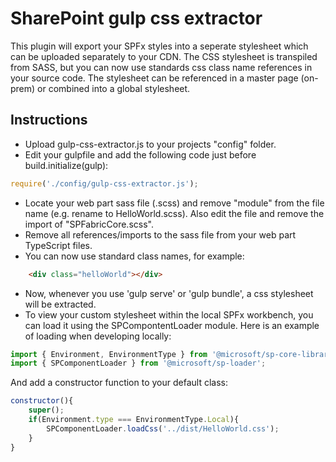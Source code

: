 # SharePoint gulp css extractor

This plugin will export your SPFx styles into a seperate stylesheet which can be uploaded separately to your CDN. The CSS stylesheet is transpiled from SASS, but you can now use standards css class name references in your source code. The stylesheet can be referenced in a master page (on-prem) or combined into a global stylesheet.

## Instructions

- Upload gulp-css-extractor.js to your projects "config" folder.
- Edit your gulpfile and add the following code just before build.initialize(gulp):
```javascript
require('./config/gulp-css-extractor.js');
```
- Locate your web part sass file (.scss) and remove "module" from the file name (e.g. rename to HelloWorld.scss). Also edit the file and remove the import of "SPFabricCore.scss".
- Remove all references/imports to the sass file from your web part TypeScript files.
- You can now use standard class names, for example:
```html
    <div class="helloWorld"></div>
```
- Now, whenever you use 'gulp serve' or 'gulp bundle', a css stylesheet will be extracted.
- To view your custom stylesheet within the local SPFx workbench, you can load it using the SPCompontentLoader module. Here is an example of loading when developing locally:
```javascript
import { Environment, EnvironmentType } from '@microsoft/sp-core-library';
import { SPComponentLoader } from '@microsoft/sp-loader';
```
And add a constructor function to your default class:
```javascript
constructor(){
    super();
    if(Environment.type === EnvironmentType.Local){
        SPComponentLoader.loadCss('../dist/HelloWorld.css');
    }
}
```
